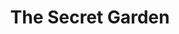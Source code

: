 ---
layout: productions
title: The Secret Garden
year: 2008
image: 
image_credit: 
image_alt:
image_caption:
category: 
details:
  Theatre: Theatre Jacksonville
cast:
crew:
  Director: Michael Lipp
external_links:
---